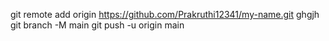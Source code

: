 git remote add origin https://github.com/Prakruthi12341/my-name.git ghgjh
git branch -M main
git push -u origin main
